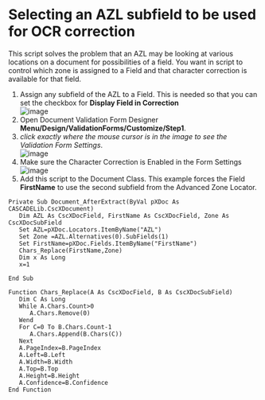 # Selecting an AZL subfield to be used for OCR correction
This script solves the problem that an AZL may be looking at various locations on a document for possibilities of a field. You want in script to control which zone is assigned to a Field and that character correction is available for that field.

1. Assign any subfield of the AZL to a Field. This is needed so that you can set the checkbox for **Display Field in Correction**  
![image](https://user-images.githubusercontent.com/47416964/136926804-c96b929c-3a19-42d4-89f0-8bd46b49ac52.png)
1. Open Document Validation Form Designer **Menu/Design/ValidationForms/Customize/Step1**. 
1. *click exactly where the mouse cursor is in the image to see the Validation Form Settings*.  
  ![image](https://user-images.githubusercontent.com/47416964/136927154-90424493-f6ba-430d-a71e-14ca87e49149.png)
1. Make sure the Character Correction is Enabled in the Form Settings
![image](https://user-images.githubusercontent.com/47416964/136926944-2a870e1f-8bc3-45d8-8142-acd73276cd77.png)
1. Add this script to the Document Class. This example forces the Field **FirstName** to use the second subfield from the Advanced Zone Locator.
```vba
Private Sub Document_AfterExtract(ByVal pXDoc As CASCADELib.CscXDocument)
   Dim AZL As CscXDocField, FirstName As CscXDocField, Zone As CscXDocSubField
   Set AZL=pXDoc.Locators.ItemByName("AZL")
   Set Zone =AZL.Alternatives(0).SubFields(1)
   Set FirstName=pXDoc.Fields.ItemByName("FirstName")
   Chars_Replace(FirstName,Zone)
   Dim x As Long
   x=1

End Sub

Function Chars_Replace(A As CscXDocField, B As CscXDocSubField)
   Dim C As Long
   While A.Chars.Count>0
      A.Chars.Remove(0)
   Wend
   For C=0 To B.Chars.Count-1
      A.Chars.Append(B.Chars(C))
   Next
   A.PageIndex=B.PageIndex
   A.Left=B.Left
   A.Width=B.Width
   A.Top=B.Top
   A.Height=B.Height
   A.Confidence=B.Confidence
End Function
```
